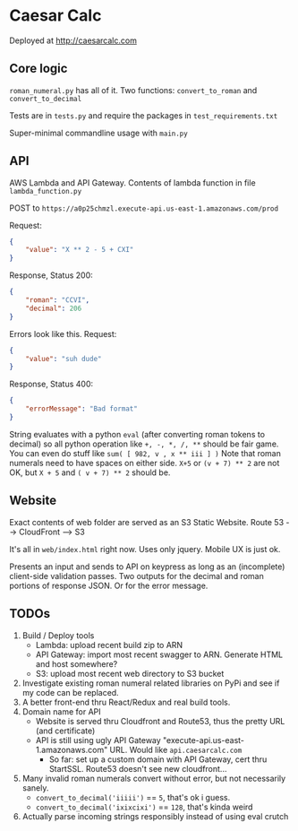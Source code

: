 # Caesar Calc
Deployed at http://caesarcalc.com

## Core logic
`roman_numeral.py` has all of it. Two functions: `convert_to_roman` and `convert_to_decimal`

Tests are in `tests.py` and require the packages in `test_requirements.txt`

Super-minimal commandline usage with `main.py`

## API
AWS Lambda and API Gateway. Contents of lambda function in file `lambda_function.py`

POST to `https://a0p25chmzl.execute-api.us-east-1.amazonaws.com/prod` 

Request:
```json
{
    "value": "X ** 2 - 5 + CXI"
}
```

Response, Status 200:
```json
{
    "roman": "CCVI",
    "decimal": 206
}
```

Errors look like this.
Request:
```json
{
    "value": "suh dude"
}
```
Response, Status 400:
```json
{
    "errorMessage": "Bad format"
}
```

String evaluates with a python `eval` (after converting roman tokens to decimal) so all python operation like `+, -, *, /, **` 
should be fair game. You can even do stuff like `sum( [ 982, v , x ** iii ] )`
Note that roman numerals need to have spaces on either side. `X+5` or `(v + 7) ** 2` are not OK, but `X + 5` and `( v + 7) ** 2` should be.

## Website
Exact contents of web folder are served as an S3 Static Website. Route 53 --> CloudFront --> S3

It's all in `web/index.html` right now. Uses only jquery. Mobile UX is just ok.

Presents an input and sends to API on keypress as long as an (incomplete) client-side validation passes.
Two outputs for the decimal and roman portions of response JSON. Or for the error message.


## TODOs
1. Build / Deploy tools
    * Lambda: upload recent build zip to ARN
    * API Gateway: import most recent swagger to ARN. Generate HTML and host somewhere?
    * S3: upload most recent web directory to S3 bucket
1. Investigate existing roman numeral related libraries on PyPi and see if my code can be replaced.
1. A better front-end thru React/Redux and real build tools.
1. Domain name for API
    * Website is served thru Cloudfront and Route53, thus the pretty URL (and certificate)
    * API is still using ugly API Gateway "execute-api.us-east-1.amazonaws.com" URL. Would like `api.caesarcalc.com`
        * So far: set up a custom domain with API Gateway, cert thru StartSSL. Route53 doesn't see new cloudfront...
1. Many invalid roman numerals convert without error, but not necessarily sanely.
    * `convert_to_decimal('iiiii')` == `5`, that's ok i guess.
    * `convert_to_decimal('ixixcixi')` == `128`, that's kinda weird
1. Actually parse incoming strings responsibly instead of using eval crutch
